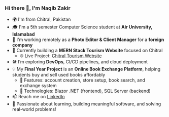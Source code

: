 ### Hi there 👋, I'm Naqib Zakir

- 🌍 I'm from Chitral, Pakistan  
- 🎓 I'm a 5th semester Computer Science student at **Air University, Islamabad**  
- 💼 I'm working remotely as a **Photo Editor & Client Manager** for a **foreign company**  
- 🔭 Currently building a **MERN Stack Tourism Website** focused on Chitral  
   - 🌐 Live Project: [Chitral Tourism Website](https://chitral-tourism-git-main-naqiibs-projects.vercel.app/)  
- 🛠️ I’m exploring **DevOps**, CI/CD pipelines, and cloud deployment  
- 💡 My **Final Year Project** is an **Online Book Exchange Platform**, helping students buy and sell used books affordably  
   - 🔹 Features: account creation, store setup, book search, and exchange system  
   - 🔧 Technologies: Blazor .NET (frontend), SQL Server (backend)  
- 📫 Reach me on [LinkedIn](https://www.linkedin.com/in/naqib-zakir-303711183/)  
- 🧠 Passionate about learning, building meaningful software, and solving real-world problems!
